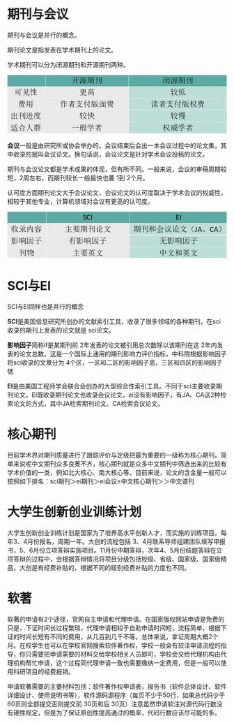 
# 期刊与会议

期刊与会议是并行的概念。

期刊论文是指发表在学术期刊上的论文。

学术期刊可以分为闭源期刊和开源期刊两种。

![](附件/开源期刊与闭源期刊.png)

**会议**一般是由研究所或协会举办的，会议结束后会出一本会议过程中的论文集，其中收录的就叫会议论文。换句话说，会议论文是针对学术会议投稿的论文。

期刊与会议论文都是学术成果的体现，但有所不同。一般来说，会议的审稿周期较短，2周左右，而期刊较长一般最快也要 1到 2个月。

认可度方面期刊论文大于会议论文，会议论文的认可度取决于学术会议的权威性，相较于其他专业，计算机领域对会议有更高的认可度。


![](附件/EI与SCI.png)

# SCI与EI

SCI与EI同样也是并行的概念 

**SCI**是美国信息研究所创办的文献索引工具，收录了很多领域的各种期刊，在sci收录的期刊上发表的论文就是 sci论文。

**影响因子**简称if是某期刊前 2年发表的论文被引用总次数除以该期刊在这 2年内发表的论文总数。这是一个国际上通用的期刊影响力评价指标，中科院根据影响因子将sci收录的文章分为 4个区，一区和二区的影响因子高，三区和四区的影响因子低

**EI**是由美国工程师学会联合会创办的大型综合性索引工具。不同于sci主要收录期刊论文。EI既收录期刊论文也收录会议论文，ei没有影响因子，有JA、CA这2种检索论文的方式，其中JA检索期刊论文、CA检索会议论文。

# 核心期刊

目前学术界对期刊质量进行了跟踪评价与定级把最为重要的一级称为核心期刊。简单来说呢中文期刊众多良莠不齐，核心期刊就是众多中文期刊中筛选出来的比较有学术价值的一类，例如北大核心、南大核心等。目前来说，论文的含金量一般可以按照如下排名：sci期刊＞ei期刊＞ei会议≥中文核心期刊＞＞中文谱刊

# 大学生创新创业训练计划

大学生创新创业训练计划是国家为了培养高水平创新人才，而实施的训练项目。每年3、4月份报名，周期一年。大创的流程包括 3、4月联系导师组建团队填写申报书，5、6月份立项答辩实施项目。11月份中期答辩，次年4、5月份结题答辩在立项答辩的过程中，会根据答辩情况将项目分级包括校级、省级、国家级、国家级精品，大创是有经费补贴的，根据不同的级别经费补贴的力度也不同。

# 软著

软著的申请有2个途径，官网自主申请和代理申请。在国家版权网站申请是免费的只是，下证时间长过程繁琐，代理申请相较于自助申请时间短，流程简单，根据下证的时间长短有不同的费用，从几百到几千不等。总体来说，拿证周期大概2个月。在校学生也可以在学校官网搜索软件著作权，学校一般会有软注申请流程的指导，你只需要把申请需要的材料交给学校相关人员即可，学校会交给代理机构由代理机构帮忙申请，这个过程同代理申请一致也需要缴纳一定费用，但是一般可以使用科研项目的经费报销。

申请软著需要的主要材料包括：软件著作权申请表，报告书（软件总体设计、软件详细设计、使用说明书等），软件源码源程序（每页不少于50行，如果总代码少于 60页则全部提交否则提交前 30页和后 30页）注意虽然申请软注对源代码行数没有硬性规定，但是为了保证原创性提高通过的概率，代码行数应该尽可能的多。